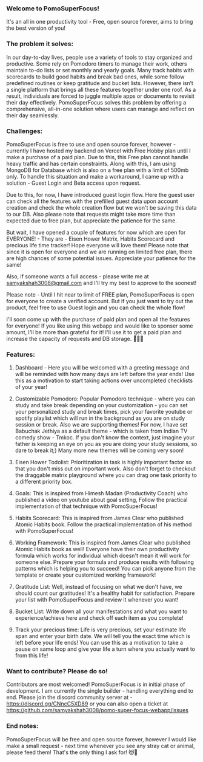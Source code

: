 ### Welcome to PomoSuperFocus!

It's an all in one productivity tool - Free, open source forever, aims to bring the best version of you!

### The problem it solves:

In our day-to-day lives, people use a variety of tools to stay organized and productive. Some rely on Pomodoro timers to manage their work, others maintain to-do lists or set monthly and yearly goals. Many track habits with scorecards to build good habits and break bad ones, while some follow predefined routines or keep gratitude and bucket lists. However, there isn’t a single platform that brings all these features together under one roof. As a result, individuals are forced to juggle multiple apps or documents to revisit their day effectively. PomoSuperFocus solves this problem by offering a comprehensive, all-in-one solution where users can manage and reflect on their day seamlessly.

### Challenges:

PomoSuperFocus is free to use and open source forever, however - currently I have hosted my backend on Vercel with Free Hobby plan until I make a purchase of a paid plan. Due to this, this Free plan cannot handle heavy traffic and has certain constraints. Along with this, I am using MongoDB for Database which is also on a free plan with a limit of 500mb only. To handle this situation and make a workaround, I came up with a solution - Guest Login and Beta access upon request.

Due to this, for now, I have introduced guest login flow. Here the guest user can check all the features with the prefilled guest data upon account creation and check the whole creation flow but we won't be saving this data to our DB. Also please note that requests might take more time than expected due to free plan, but appreciate the patience for the same.

But wait, I have opened a couple of features for now which are open for EVERYONE! - They are - Eisen Hower Matrix, Habits Scorecard and precious life time tracker! Hope everyone will love them! Please note that since it is open for everyone and we are running on limited free plan, there are high chances of some potential issues. Appreciate your patience for the same!

Also, if someone wants a full access - please write me at samyakshah3008@gmail.com and I'll try my best to approve to the soonest!

Please note - Until I hit near to limit of FREE plan, PomoSuperFocus is open for everyone to create a verified account. But if you just want to try out the product, feel free to use Guest login and you can check the whole flow!

I'll soon come up with the purchase of paid plan and open all the features for everyone! If you like using this webapp and would like to sponser some amount, I'll be more than grateful for it! I'll use it to get a paid plan and increase the capacity of requests and DB storage. 💝😻🚀

### Features:

1. Dashboard - Here you will be welcomed with a greeting message and will be reminded with how many days are left before the year ends! Use this as a motivation to start taking actions over uncompleted checklists of your year!

2. Customizable Pomodoro: Popular Pomodoro technique - where you can study and take break depending on your customization - you can set your personalized study and break times, pick your favorite youtube or spotify playlist which will run in the background as you are on study session or break. Also we are supporting themes! For now, I have set Babuchak Jethiya as a default theme - which is taken from Indian TV comedy show - Tmkoc. If you don't know the context, just imagine your father is keeping an eye on you as you are doing your study sessions, so dare to break it;) Many more new themes will be coming very soon!

3. Eisen Hower Todolist: Prioritization in task is highly important factor so that you don't miss out on important work. Also don't forget to checkout the draggable matrix playground where you can drag one task priority to a different priority box.

4. Goals: This is inspired from Himesh Madan (Productivity Coach) who published a video on youtube about goal setting, Follow the practical implementation of that technique with PomoSuperFocus!

5. Habits Scorecard: This is inspired from James Clear who published Atomic Habits book. Follow the practical implementation of his method with PomoSuperFocus!

6. Working Framework: This is inspired from James Clear who published Atomic Habits book as well! Everyone have their own productivity formula which works for individual which doesn't mean it will work for someone else. Prepare your formula and produce results with following patterns which is helping you to succeed! You can pick anyone from the template or create your customized working framework!

7. Gratitude List: Well, instead of focusing on what we don't have, we should count our gratitudes! It's a healthy habit for satisfaction. Prepare your list with PomoSuperFocus and review it whenever you want!

8. Bucket List: Write down all your manifestations and what you want to experience/achieve here and check off each item as you complete!

9. Track your precious time: Life is very precious, set your estimate life span and enter your birth date. We will tell you the exact time which is left before your life ends! You can use this as a motivation to take a pause on same loop and give your life a turn where you actually want to from this life!

### Want to contribute? Please do so!

Contributors are most welcomed! PomoSuperFocus is in initial phase of development. I am currently the single builder - handling everything end to end.
Please join the discord community server at - https://discord.gg/CNncC5XD89 or you can also open a ticket at https://github.com/samyakshah3008/pomo-super-focus-webapp/issues

### End notes:

PomoSuperFocus will be free and open source forever, however I would like make a small request - next time whenever you see any stray cat or animal, please feed them! That's the only thing I ask for! 😻💖
